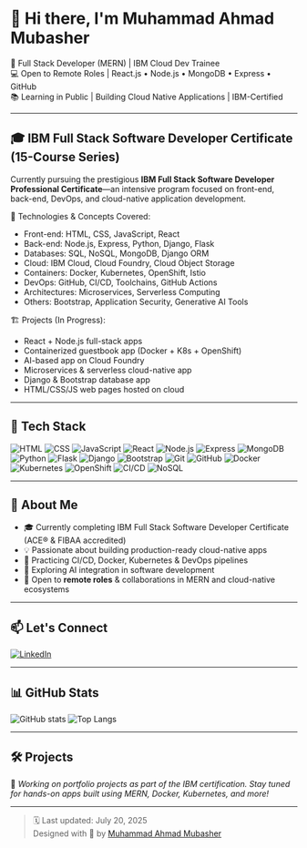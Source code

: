 # 👋 Hi there, I'm Muhammad Ahmad Mubasher

🚀 Full Stack Developer (MERN) | IBM Cloud Dev Trainee  
💻 Open to Remote Roles | React.js • Node.js • MongoDB • Express • GitHub  
📚 Learning in Public | Building Cloud Native Applications | IBM-Certified

---

## 🎓 IBM Full Stack Software Developer Certificate (15-Course Series)

Currently pursuing the prestigious **IBM Full Stack Software Developer Professional Certificate**—an intensive program focused on front-end, back-end, DevOps, and cloud-native application development.

🧠 Technologies & Concepts Covered:
- Front-end: HTML, CSS, JavaScript, React
- Back-end: Node.js, Express, Python, Django, Flask
- Databases: SQL, NoSQL, MongoDB, Django ORM
- Cloud: IBM Cloud, Cloud Foundry, Cloud Object Storage
- Containers: Docker, Kubernetes, OpenShift, Istio
- DevOps: GitHub, CI/CD, Toolchains, GitHub Actions
- Architectures: Microservices, Serverless Computing
- Others: Bootstrap, Application Security, Generative AI Tools

🏗️ Projects (In Progress):
- React + Node.js full-stack apps
- Containerized guestbook app (Docker + K8s + OpenShift)
- AI-based app on Cloud Foundry
- Microservices & serverless cloud-native app
- Django & Bootstrap database app
- HTML/CSS/JS web pages hosted on cloud

---

## 🔧 Tech Stack

![HTML](https://img.shields.io/badge/-HTML5-E34F26?logo=html5&logoColor=white)
![CSS](https://img.shields.io/badge/-CSS3-1572B6?logo=css3)
![JavaScript](https://img.shields.io/badge/-JavaScript-F7DF1E?logo=javascript&logoColor=black)
![React](https://img.shields.io/badge/-React-61DAFB?logo=react)
![Node.js](https://img.shields.io/badge/-Node.js-339933?logo=node.js&logoColor=white)
![Express](https://img.shields.io/badge/-Express-000000?logo=express&logoColor=white)
![MongoDB](https://img.shields.io/badge/-MongoDB-47A248?logo=mongodb&logoColor=white)
![Python](https://img.shields.io/badge/-Python-3776AB?logo=python&logoColor=white)
![Flask](https://img.shields.io/badge/-Flask-000000?logo=flask&logoColor=white)
![Django](https://img.shields.io/badge/-Django-092E20?logo=django&logoColor=white)
![Bootstrap](https://img.shields.io/badge/-Bootstrap-563D7C?logo=bootstrap&logoColor=white)
![Git](https://img.shields.io/badge/-Git-F05032?logo=git)
![GitHub](https://img.shields.io/badge/-GitHub-181717?logo=github)
![Docker](https://img.shields.io/badge/-Docker-2496ED?logo=docker&logoColor=white)
![Kubernetes](https://img.shields.io/badge/-Kubernetes-326CE5?logo=kubernetes&logoColor=white)
![OpenShift](https://img.shields.io/badge/-OpenShift-EE0000?logo=red-hat-open-shift&logoColor=white)
![CI/CD](https://img.shields.io/badge/-CI%2FCD-0A0A0A?logo=github-actions&logoColor=white)
![NoSQL](https://img.shields.io/badge/-NoSQL-0064a5?logo=apache-couchdb&logoColor=white)

---

## 🧠 About Me

- 🎓 Currently completing IBM Full Stack Software Developer Certificate (ACE® & FIBAA accredited)
- 💡 Passionate about building production-ready cloud-native apps
- 🧪 Practicing CI/CD, Docker, Kubernetes & DevOps pipelines
- 🧠 Exploring AI integration in software development
- 🤝 Open to **remote roles** & collaborations in MERN and cloud-native ecosystems

---

## 📫 Let's Connect

[![LinkedIn](https://img.shields.io/badge/-LinkedIn-blue?logo=linkedin&logoColor=white)](https://www.linkedin.com/in/muhammad-ahmad-mubasher-27b666315)

---

## 📊 GitHub Stats

![GitHub stats](https://github-readme-stats.vercel.app/api?username=Muhammad124Ahmad&show_icons=true&theme=radical)
![Top Langs](https://github-readme-stats.vercel.app/api/top-langs/?username=Muhammad124Ahmad&layout=compact&theme=radical)

---

## 🛠️ Projects

🚧 *Working on portfolio projects as part of the IBM certification. Stay tuned for hands-on apps built using MERN, Docker, Kubernetes, and more!*

---

> 🗓️ Last updated: July 20, 2025  
> Designed with 🧠 by [Muhammad Ahmad Mubasher](https://www.linkedin.com/in/muhammad-ahmad-mubasher-27b666315)
